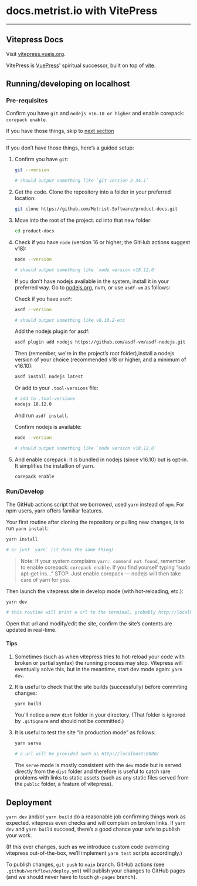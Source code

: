 # docs.metrist.io with VitePress

---


## Vitepress Docs

Visit [vitepress.vuejs.org](https://vitepress.vuejs.org).

VitePress is [VuePress](https://vuepress.vuejs.org)' spiritual successor, built on top of [vite](https://github.com/vitejs/vite).

## Running/developing on localhost

### Pre-requisites

Confirm you have `git` and `nodejs v16.10 or higher` and enable corepack: `corepack enable`.

If you have those things, skip to [next section](#rundevelop)

---

If you don’t have those things, here’s a guided setup:

1. Confirm you have `git`:

	```sh
	git --version

	# should output something like `git version 2.34.1`
	```

1. Get the code. Clone the repository into a folder in your preferred location:

	```sh
	git clone https://github.com/Metrist-Software/product-docs.git
	```

1. Move into the root of the project. cd into that new folder:

	```sh
	cd product-docs
	```

1. Check if you have `node` (version 16 or higher; the GitHub actions suggest v18):

	```sh
	node --version

	# should output something like `node version v18.12.0`
	```

	If you don't have nodejs available in the system, install it in your preferred way. Go to [nodejs.org](https://nodejs.org/en/download/), nvm, or use `asdf-vm` as follows:

	Check if you have `asdf`:

	```sh
	asdf --version

	# should output something like v0.10.2-etc
	```

	Add the nodejs plugin for asdf:

	```sh
	asdf plugin add nodejs https://github.com/asdf-vm/asdf-nodejs.git
	```

	Then (remember, we're in the project’s root folder),install a nodejs version of your choice (recommended v18 or higher, and a minimum of v16.10):

	```sh
	asdf install nodejs latest
	```

	Or add to your `.tool-versions` file:

	```sh
	# add to .tool-versions
	nodejs 18.12.0
	```

	And run `asdf install`.

	Confirm nodejs is available:

	```sh
	node --version

	# should output something like `node version v18.12.0`
	```

1. And enable corepack: it is bundled in nodejs (since v16.10) but is opt-in. It simplifies the installion of yarn.

	```sh
	corepack enable
	```

### Run/Develop

The GitHub actions script that we borrowed, used `yarn` instead of `npm`. For npm users, yarn offers familiar features.

Your first routine after cloning the repository or pulling new changes, is to run `yarn install`:

```sh
yarn install

# or just `yarn` (it does the same thing)
```

> Note: If your system complains `yarn: command not found`, remember to enable corepack: `corepack enable`. If you find yourself typing “sudo apt-get ins…” STOP. Just enable corepack — nodejs will then take care of yarn for you.

Then launch the vitepress site in develop mode (with hot-reloading, etc.):

```sh
yarn dev

# this routine will print a url to the terminal, probably http://localhost:5173
```

Open that url and modify/edit the site, confirm the  site’s contents are updated in real-time.

#### Tips

1. Sometimes (such as when vitepress tries to hot-reload your code with broken or partial syntax) the running process may stop. Vitepress will eventually solve this, but in the meantime, start dev mode again: `yarn dev`.

1. It is useful to check that the site builds (successfully) before commiting changes:

	```sh
	yarn build
	```

	You'll notice a new `dist` folder in your directory. (That folder is ignored by `.gitignore` and should not be committed.)

1. It is useful to test the site “in production mode” as follows:

	```sh
	yarn serve

	# a url will be provided such as http://localhost:8080/
	```

	The `serve` mode is mostly consistent with the `dev` mode but is served directly from the `dist` folder and therefore is useful to catch rare problems with links to static assets (such as any static files served from the `public` folder, a feature of vitepress).

## Deployment

`yarn dev` and/or `yarn build` do a reasonable job confirming things work as expected. vitepress even checks and will complain on broken links. If `yarn dev` and `yarn build` succeed, there’s a good chance your safe to publish your work.

(If this ever changes, such as we introduce custom code overriding vitepress out-of-the-box, we’ll implement `yarn test` scripts accordingly.)

To publish changes, `git push` to `main` branch. GitHub actions (see `.github/workflows/deploy.yml`) will publish your changes to GitHub pages (and we should never have to touch `gh-pages` branch).
